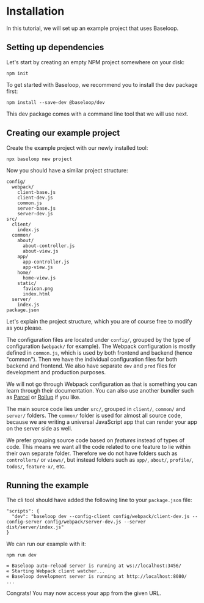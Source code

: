 # Installation

In this tutorial, we will set up an example project that uses Baseloop.

## Setting up dependencies

Let's start by creating an empty NPM project somewhere on your disk:

```
npm init 
```

To get started with Baseloop, we recommend you to install the dev package first:

```
npm install --save-dev @baseloop/dev
```

This dev package comes with a command line tool that we will use next.

## Creating our example project 

Create the example project with our newly installed tool:

```
npx baseloop new project
```

Now you should have a similar project structure:

```
config/
  webpack/
    client-base.js
    client-dev.js
    common.js
    server-base.js
    server-dev.js
src/
  client/
    index.js
  common/
    about/
      about-controller.js
      about-view.js
    app/
      app-controller.js
      app-view.js
    home/
      home-view.js
    static/
      favicon.png
      index.html
  server/
    index.js
package.json
```

Let's explain the project structure, which you are of course free to modify as you please.

The configuration files are located under `config/`, grouped by the type of configuration (`webpack/` for example).
The Webpack configuration is mostly defined in `common.js`, which is used by both frontend and backend (hence "common").
Then we have the individual configuration files for both backend and frontend. 
We also have separate `dev` and `prod` files for development and production purposes.

We will not go through Webpack configuration as that is something you can learn through their documentation.
You can also use another bundler such as [Parcel](https://parceljs.org/) or [Rollup](https://rollupjs.org/) if you like.

The main source code lies under `src/`, grouped in `client/`, `common/` and `server/` folders. The `common/` folder is
used for almost all source code, because we are writing a universal JavaScript app that can render your app on the server
side as well.

We prefer grouping source code based on *features* instead of types of code. This means we want all the code related
to one feature to lie within their own separate folder. Therefore we do not have folders such as `controllers/` or `views/`,
but instead folders such as `app/`, `about/`, `profile/`, `todos/`, `feature-x/`, etc.

## Running the example

The cli tool should have added the following line to your `package.json` file:

```
"scripts": {
  "dev": "baseloop dev --config-client config/webpack/client-dev.js --config-server config/webpack/server-dev.js --server dist/server/index.js"
}
```

We can run our example with it:

```
npm run dev
```

```
∞ Baseloop auto-reload server is running at ws://localhost:3456/
∞ Starting Webpack client watcher...
∞ Baseloop development server is running at http://localhost:8080/
...
```

Congrats! You may now access your app from the given URL.
